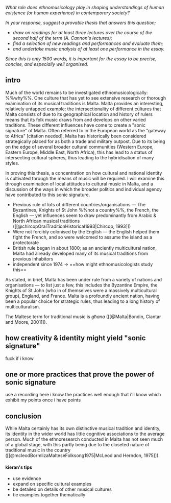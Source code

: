 *What role does ethnomusicology play in shaping understandings of human existence (or human experience) in contemporary society?*

*In your response, suggest a provable thesis that answers this question;*
- *draw on readings for at least three lectures over the course of the second half of the term (A. Cannon's lectures);*
- *find a selection of new readings and performances and evaluate them;*
- *and undertake music analysis of at least one performance in the essay.*

*Since this is only 1500 words, it is important for the essay to be precise, concise, and especially well organised.*

## intro
Much of the world remains to be investigated ethnomusicologically: %%why%%. One culture that has yet to see extensive research or thorough examination of its musical traditions is Malta. Malta provides an interesting, relatively untapped example: the intersectionality of different cultures that Malta consists of due to its geographical location and history of rulers means that its folk music draws from and develops on other varied traditions. These different influences have come to create a "sonic signature" of Malta. Often referred to in the European world as the "gateway to Africa" [citation needed], Malta has historically been considered strategically placed for as both a trade and military outpost. Due to its being on the edge of several broader cultural communities (Western Europe, Eastern Europe, Middle East, North Africa), this has lead to a status of intersecting cultural spheres, thus leading to the hybridisation of many styles.

In proving this thesis, a concentration on how cultural and national identity is cultivated through the means of music will be required. I will examine this through examination of local attitudes to cultural music in Malta, and a discussion of the ways in which the broader politics and individual agency have contributed to this sonic signature.


- Previous rule of lots of different countries/organisations — The Byzantines, Knights of St John %%not a country%%, the French, the English — yet influences seem to draw predominantly from Arabic & North African musical traditions ([[@chircopOralTraditionHistorical1993|Chircop, 1993]])
- Were not forcibly colonised by the English — the English helped them fight the French, and so were welcomed to assume the island as a protectorate 
- British rule began in about 1800; as an anciently multicultural nation, Malta had already developed many of its musical traditions from previous inhabitors
- independent since 1974
-> ==how might ethnomusicologists study this==

As stated, in brief, Malta has been under rule from a variety of nations and organisations — to list just a few, this includes the Byzantine Empire, the Knights of St John (who in of themselves were a massively multicultural group), England, and France. Malta is a profoundly ancient nation, having been a popular choice for strategic rules, thus leading to a long history of multiculturalism. 

The Maltese term for traditional music is *għana* ([[@Malta|Bondin, Ciantar and Moore, 2001]]). 

## how creativity & identity might yield "sonic signature"
fuck if i know

## one or more practices that prove the power of sonic signature
use a recording here
i know the practices well enough that i'll know which exhibit my points once i have points

## conclusion

While Malta certainly has its own distinctive musical tradition and identity, its identity in the wider world has little cognitive associations to the average person. Much of the ethnoresearch conducted in Malta has not seen much of a global stage, with this partly being due to the closeted nature of traditional music in the country ([[@mcleodBormlizaMalteseFolksong1975|McLeod and Herndon, 1975]]). 


#### kieran's tips
- use evidence
- expand on specific cultural examples
- be detailed on details of other musical cultures
- tie examples together thematically